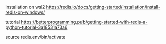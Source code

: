 installation on wsl2
https://redis.io/docs/getting-started/installation/install-redis-on-windows/

tutorial
https://betterprogramming.pub/getting-started-with-redis-a-python-tutorial-3a18531a73a6

source redis.env/bin/activate